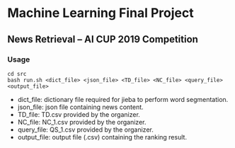 # Machine Learning Final Project
## News Retrieval – AI CUP 2019 Competition
### Usage
```
cd src
bash run.sh <dict_file> <json_file> <TD_file> <NC_file> <query_file> <output_file>
```
* dict_file: dictionary file required for jieba to perform word segmentation.
* json_file: json file containing news content.
* TD_file: TD.csv provided by the organizer.
* NC_file: NC_1.csv provided by the organizer.
* query_file: QS_1.csv provided by the organizer.
* output_file: output file (.csv) containing the ranking result.